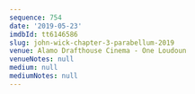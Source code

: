 ```yaml
---
sequence: 754
date: '2019-05-23'
imdbId: tt6146586
slug: john-wick-chapter-3-parabellum-2019
venue: Alamo Drafthouse Cinema - One Loudoun
venueNotes: null
medium: null
mediumNotes: null
---
```


